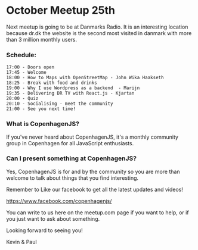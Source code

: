 # October Meetup 25th

Next meetup is going to be at Danmarks Radio. It is an interesting location because dr.dk the website is the second most visited in danmark with more than 3 million monthly users.

### Schedule:

    17:00 - Doors open
    17:45 - Welcome
    18:00 - How to Maps with OpenStreetMap - John Wika Haakseth
    18:25 - Break with food and drinks
    19:00 - Why I use Wordpress as a backend  - Marijn
    19:35 - Delivering DR TV with React.js - Kjartan
    20:00 - Quiz
    20:10 - Socialising - meet the community
    21:00 - See you next time!

### What is CopenhagenJS?

If you've never heard about CopenhagenJS, it's a monthly community group in Copenhagen for all JavaScript enthusiasts.

### Can I present something at CopenhagenJS?

Yes, CopenhagenJS is for and by the community so you are more than welcome to talk about things that you find interesting.

Remember to Like our facebook to get all the latest updates and videos!

https://www.facebook.com/copenhagenjs/

You can write to us here on the meetup.com page if you want to help, or if you just want to ask about something.

Looking forward to seeing you!

Kevin & Paul
